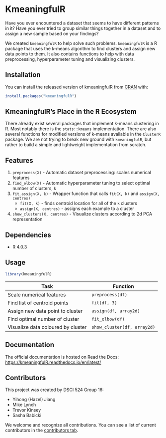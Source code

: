 
<!-- README.md is generated from README.Rmd. Please edit that file -->

# KmeaningfulR

<!-- badges: start -->
<!-- badges: end -->

Have you ever encountered a dataset that seems to have different
patterns in it? Have you ever tried to group similar things together in
a dataset and to assign a new sample based on your findings?

We created `kmeaningfulR` to help solve such problems. `kmeaningfulR` is
a R package that uses the k-means algorithm to find clusters and assign
new data points to them. It also contains functions to help with data
preprocessing, hyperparameter tuning and visualizing clusters.

## Installation

You can install the released version of kmeaningfulR from
[CRAN](https://CRAN.R-project.org) with:

``` r
install.packages("kmeaningfulR")
```

## KmeaningfulR’s Place in the R Ecosystem

There already exist several packages that implement k-means clustering
in R. Most notably there is the `stats::kmeans` implementation. There
are also several functions for modified versions of k-means available in
the `ClusterR` package. We are not trying to break new ground with
`kmeaningfulR`, but rather to build a simple and lightweight
implementation from scratch.

## Features

1.  `preprocess(X)` - Automatic dataset preprocessing: scales numerical
    features
2.  `find_elbow(X)` - Automatic hyperparameter tuning to select optimal
    number of clusters, `k`
3.  `fit_assign(X, k)` - Wrapper function that calls `fit(X, k)` and
    `assign(X, centres)`
    -   `fit(X, k)` - finds centroid location for all of the `k`
        clusters
    -   `assign(X, centres)` - assigns each example to a cluster
4.  `show_clusters(X, centres)` - Visualize clusters according to 2d PCA
    representation

## Dependencies

-   R 4.0.3

## Usage

``` r
library(kmeaningfulR)
```

| Task                               | Function                    |
|------------------------------------|-----------------------------|
| Scale numerical features           | `preprocess(df)`            |
| Find list of centroid points       | `fit(df, 3)`                |
| Assign new data point to cluster   | `assign(df, array2d)`       |
| Find optimal number of cluster     | `fit_elbow(df)`             |
| Visualize data coloured by cluster | `show_cluster(df, array2d)` |

## Documentation

The official documentation is hosted on Read the Docs:
<https://kmeaningfulR.readthedocs.io/en/latest/>

## Contributors

This project was created by DSCI 524 Group 16:

-   Yihong (Hazel) Jiang
-   Mike Lynch
-   Trevor Kinsey
-   Sasha Babicki

We welcome and recognize all contributions. You can see a list of
current contributors in the [contributors
tab](https://github.com/UBC-MDS/kmeaningfulR/graphs/contributors).
